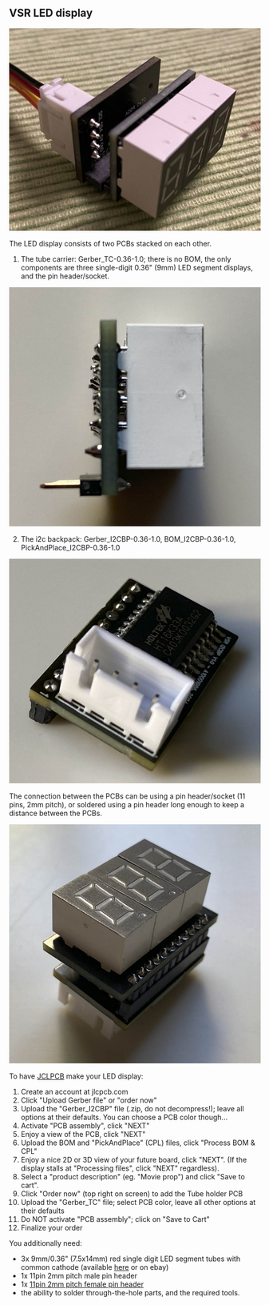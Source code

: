 
## VSR LED display

<img src="img/LEDdisp.jpg">

The LED display consists of two PCBs stacked on each other.

1) The tube carrier: Gerber_TC-0.36-1.0; there is no BOM, the only components are three single-digit 0.36" (9mm) LED segment displays, and the pin header/socket.

<img src="img/tc2.jpg">

2) The i2c backpack: Gerber_I2CBP-0.36-1.0, BOM_I2CBP-0.36-1.0, PickAndPlace_I2CBP-0.36-1.0

<img src="img/i2cbp1.jpg">

The connection between the PCBs can be using a pin header/socket (11 pins, 2mm pitch), or soldered using a pin header long enough to keep a distance between the PCBs.

<img src="img/combo.jpg">

To have [JCLPCB](https://jlcpcb.com) make your LED display:
1) Create an account at jlcpcb.com
2) Click "Upload Gerber file" or "order now"
3) Upload the "Gerber_I2CBP" file (.zip, do not decompress!); leave all options at their defaults. You can choose a PCB color though...
4) Activate "PCB assembly", click "NEXT"
5) Enjoy a view of the PCB, click "NEXT"
6) Upload the BOM and "PickAndPlace" (CPL) files, click "Process BOM & CPL"
8) Enjoy a nice 2D or 3D view of your future board, click "NEXT". (If the display stalls at "Processing files", click "NEXT" regardless).
9) Select a "product description" (eg. "Movie prop") and click "Save to cart".
10) Click "Order now" (top right on screen) to add the Tube holder PCB
11) Upload the "Gerber_TC" file; select PCB color, leave all other options at their defaults
12) Do NOT activate "PCB assembly"; click on "Save to Cart"
13) Finalize your order

You additionally need:
- 3x 9mm/0.36" (7.5x14mm) red single digit LED segment tubes with common cathode (available [here](https://www.mouser.com/ProductDetail/Lite-On/LTS-367HR?qs=%2FyTdksM2s8JsvE9suGTa9Q%3D%3D) or on ebay)
- 1x 11pin 2mm pitch male pin header
- 1x [11pin 2mm pitch female pin header](https://www.mouser.com/ProductDetail/NorComp/25631101RP2?qs=TaIhzdgpGpUc9hecPJ8SJg%3D%3D)
- the ability to solder through-the-hole parts, and the required tools.

